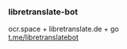 ### libretranslate-bot
ocr.space + libretranslate.de + go <br />
[t.me/libretranslatebot](https://t.me/libretranslatebot)
